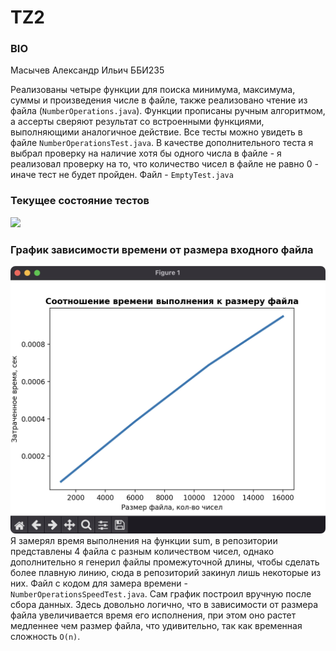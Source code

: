 # TZ2
### BIO
Масычев Александр Ильич ББИ235

Реализованы четыре функции для поиска минимума, максимума, суммы и произведения числе в файле, также реализовано чтение из файла (`NumberOperations.java`). Функции прописаны ручным алгоритмом, а ассерты сверяют результат со встроенными функциями, выполняющими аналогичное действие. Все тесты можно увидеть в файле `NumberOperationsTest.java`.
В качестве дополнительного теста я выбрал проверку на наличие хотя бы одного числа в файле - я реализовал проверку на то, что количество чисел в файле не равно 0 - иначе тест не будет пройден. Файл - `EmptyTest.java`
### Текущее состояние тестов
![](https://github.com/Alex-mask/TZ2/actions/workflows/main.yml/badge.svg) <br>
### График зависимости времени от размера входного файла 
![](https://github.com/Alex-mask/TZ2/blob/main/time-size_plot.png)
Я замерял время выполнения на функции sum, в репозитории представлены 4 файла с разным количеством чисел, однако дополнительно я генерил файлы промежуточной длины, чтобы сделать более плавную линию, сюда в репозиторий закинул лишь некоторые из них.
Файл с кодом для замера времени - `NumberOperationsSpeedTest.java`. Сам график построил вручную после сбора данных. 
Здесь довольно логично, что в зависимости от размера файла увеличивается время его исполнения, при этом оно растет медленнее чем размер файла, что удивительно, так как временная сложность `O(n)`.
